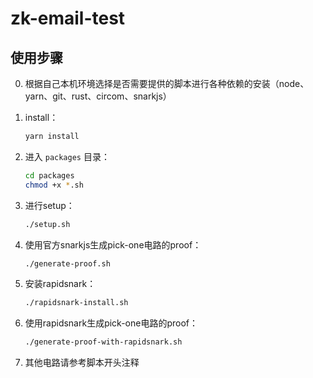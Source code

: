 # zk-email-test

## 使用步骤
0. 根据自己本机环境选择是否需要提供的脚本进行各种依赖的安装（node、yarn、git、rust、circom、snarkjs）
1. install：
    ```bash
    yarn install
    ```

2. 进入 `packages` 目录：
    ```bash
    cd packages
    chmod +x *.sh
    ```

3. 进行setup：
    ```bash
    ./setup.sh
    ```

4. 使用官方snarkjs生成pick-one电路的proof：
    ```bash
    ./generate-proof.sh
    ```

5. 安装rapidsnark：
    ```bash
    ./rapidsnark-install.sh
    ```

6. 使用rapidsnark生成pick-one电路的proof：
    ```bash
    ./generate-proof-with-rapidsnark.sh
    ```
7. 其他电路请参考脚本开头注释
